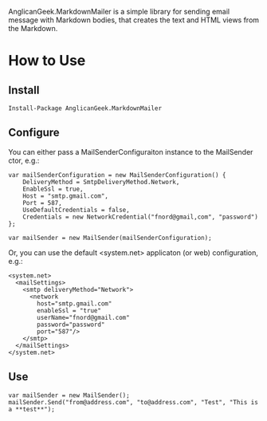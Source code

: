 AnglicanGeek.MarkdownMailer is a simple library for sending email message with Markdown bodies, that creates the text and HTML views from the Markdown.

# How to Use

## Install

    Install-Package AnglicanGeek.MarkdownMailer

## Configure

You can either pass a MailSenderConfiguraiton instance to the MailSender ctor, e.g.:

    var mailSenderConfiguration = new MailSenderConfiguration() {
        DeliveryMethod = SmtpDeliveryMethod.Network,
        EnableSsl = true,
        Host = "smtp.gmail.com",
        Port = 587,
        UseDefaultCredentials = false,
        Credentials = new NetworkCredential("fnord@gmail,com", "password")
    };

    var mailSender = new MailSender(mailSenderConfiguration);

Or, you can use the default <system.net> applicaton (or web) configuration, e.g.:

    <system.net>
      <mailSettings>
        <smtp deliveryMethod="Network">
          <network 
		    host="smtp.gmail.com" 
			enableSsl = "true" 
            userName="fnord@gmail.com" 
            password="password" 
			port="587"/>
        </smtp>
      </mailSettings>
    </system.net>

## Use

    var mailSender = new MailSender();
    mailSender.Send("from@address.com", "to@address.com", "Test", "This is a **test**");